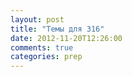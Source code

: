 ```yaml
---
layout: post
title: "Темы для 316"
date: 2012-11-20T12:26:00
comments: true
categories: prep
---
```

